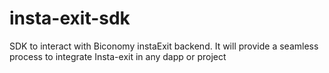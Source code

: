# insta-exit-sdk
SDK to interact with Biconomy instaExit backend. It will provide a seamless process to integrate Insta-exit in any dapp or project
